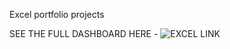 Excel portfolio projects

SEE THE FULL DASHBOARD HERE - ![EXCEL LINK](https://1drv.ms/x/s!AtXFI5nL1G-qgme9Zy7OCveSmAKf?e=2OlpI4)


